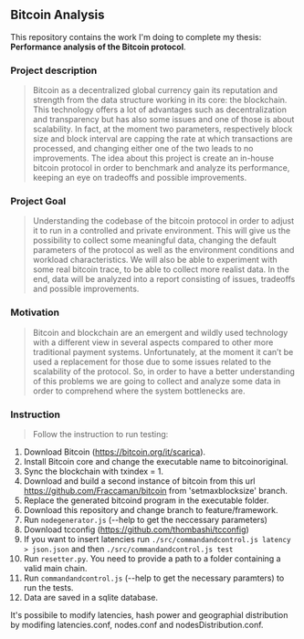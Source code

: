 Bitcoin Analysis
-

This repository contains the work I'm doing to complete my thesis: **Performance analysis of the Bitcoin protocol**.

### Project description
> Bitcoin as a decentralized global currency gain its reputation and strength from the data structure working in its core: the blockchain. This technology offers a lot of advantages such as decentralization and transparency but has also some issues and one of those is about scalability. In fact, at the moment two parameters, respectively block size and block interval are capping the rate at which transactions are processed, and changing either one of the two leads to no improvements.
The idea about this project is create an in-house bitcoin protocol in order to benchmark and analyze its performance, keeping an eye on tradeoffs and possible improvements.

### Project Goal
> Understanding the codebase of the bitcoin protocol in order to adjust it to run in a controlled and private environment.
This will give us the possibility to collect some meaningful data, changing the default parameters of the protocol as well as the environment conditions and workload characteristics.
We will also be able to experiment with some real bitcoin trace, to be able to collect more realist data. In the end, data will be analyzed into a report consisting of issues, tradeoffs and possible improvements.

### Motivation
> Bitcoin and blockchain are an emergent and wildly used technology with a different view in several aspects compared to other more traditional payment systems.
Unfortunately, at the moment it can’t be used a replacement for those due to some issues related to the scalability of the protocol. So, in order to have a better understanding of this problems we are going to collect and analyze some data in order to comprehend where the system bottlenecks are.

### Instruction
> Follow the instruction to run testing:
1. Download Bitcoin (https://bitcoin.org/it/scarica).
2. Install Bitcoin core and change the executable name to bitcoinoriginal.
3. Sync the blockchain with txindex = 1.
4. Download and build a second instance of bitcoin from this url https://github.com/Fraccaman/bitcoin from 'setmaxblocksize' branch.
5. Replace the generated bitcoind program in the executable folder.
6. Download this repository and change branch to feature/framework.
7. Run ```nodegenerator.js``` (--help to get the neccessary parameters)
8. Download tcconfig (https://github.com/thombashi/tcconfig)
9. If you want to insert latencies run ```./src/commandandcontrol.js latency > json.json``` and then ```./src/commandandcontrol.js test```
8. Run ```resetter.py```. You need to provide a path to a folder containing a valid main chain.
9. Run ```commandandcontrol.js``` (--help to get the necessary paramters) to run the tests.
10. Data are saved in a sqlite database.

It's possibile to modify latencies, hash power and geographial distribution by modifing latencies.conf, nodes.conf and nodesDistribution.conf.

